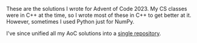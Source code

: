 These are the solutions I wrote for Advent of Code 2023. My CS classes were in C++ at the time, so I wrote most of these in C++ to get better at it. However, sometimes I used Python just for NumPy.

I've since unified all my AoC solutions into a [single repository](https://github.com/b-sharman/adventofcode).

